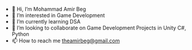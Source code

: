 - 👋 Hi, I’m Mohammad Amir Beg
- 👀 I’m interested in Game Development
- 🌱 I’m currently learning DSA
- 💞️ I’m looking to collaborate on Game Development Projects in Unity C#, Python
- 📫 How to reach me theamirbeg@gmail.com

<!---
theamirbeg/theamirbeg is a ✨ special ✨ repository because its `README.md` (this file) appears on your GitHub profile.
You can click the Preview link to take a look at your changes.
--->

